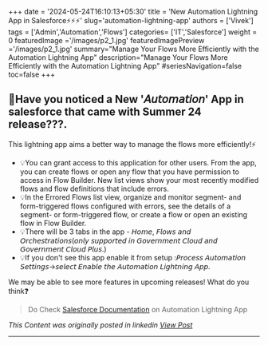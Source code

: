+++
date = '2024-05-24T16:10:13+05:30'
title = 'New Automation Lightning App in Salesforce⚡⚡⚡'
slug='automation-lightning-app'
authors = ['Vivek']
tags = ['Admin','Automation','Flows']
categories= ['IT','Salesforce']
weight = 0
featuredImage ='/images/p2_1.jpg'
featuredImagePreview ='/images/p2_1.jpg'
summary="Manage Your Flows More Efficiently with the Automation Lightning App"
description="Manage Your Flows More Efficiently with the Automation Lightning App"
#seriesNavigation=false
toc=false
+++
&nbsp;  

## 📱Have you noticed a New '𝘈𝘶𝘵𝘰𝘮𝘢𝘵𝘪𝘰𝘯' App in salesforce that came with Summer 24 release???. 


This lightning app aims a better way to manage the flows more efficiently!⚡

- 💡You can grant access to this application for other users. From the app, you can create flows or open any flow that you have permission to access in Flow Builder. New list views show your most recently modified flows and flow definitions that include errors.
- 💡In the Errored Flows list view, organize and monitor segment- and form-triggered flows configured with errors, see the details of a segment- or form-triggered flow, or create a flow or open an existing flow in Flow Builder.
- 💡There will be 3 tabs in the app - 𝘏𝘰𝘮𝘦, 𝘍𝘭𝘰𝘸𝘴 𝘢𝘯𝘥 𝘖𝘳𝘤𝘩𝘦𝘴𝘵𝘳𝘢𝘵𝘪𝘰𝘯𝘴(𝘰𝘯𝘭𝘺 𝘴𝘶𝘱𝘱𝘰𝘳𝘵𝘦𝘥 𝘪𝘯 𝘎𝘰𝘷𝘦𝘳𝘯𝘮𝘦𝘯𝘵 𝘊𝘭𝘰𝘶𝘥 𝘢𝘯𝘥 𝘎𝘰𝘷𝘦𝘳𝘯𝘮𝘦𝘯𝘵 𝘊𝘭𝘰𝘶𝘥 𝘗𝘭𝘶𝘴.) 
- 💡If you don't see this app enable it from setup :𝘗𝘳𝘰𝘤𝘦𝘴𝘴 𝘈𝘶𝘵𝘰𝘮𝘢𝘵𝘪𝘰𝘯 𝘚𝘦𝘵𝘵𝘪𝘯𝘨𝘴->𝘴𝘦𝘭𝘦𝘤𝘵 𝘌𝘯𝘢𝘣𝘭𝘦 𝘵𝘩𝘦 𝘈𝘶𝘵𝘰𝘮𝘢𝘵𝘪𝘰𝘯 𝘓𝘪𝘨𝘩𝘵𝘯𝘪𝘯𝘨 𝘈𝘱𝘱.

We may be able to see more features in upcoming releases! What do you think❓

>Do Check [Salesforce Documentation](https://help.salesforce.com/s/articleView?id=release-notes.rn_automate_flow_builder_automation_lightning_app.htm&release=250&type=5) on Automation Lightning App


*This Content was originally posted in linkedin [View Post](https://www.linkedin.com/posts/vivekvismayam_have-you-noticed-a-new-%F0%9D%98%88%F0%9D%98%B6%F0%9D%98%B5%F0%9D%98%B0%F0%9D%98%AE%F0%9D%98%A2%F0%9D%98%B5%F0%9D%98%AA%F0%9D%98%B0%F0%9D%98%AF-activity-7260280847163875328-OwLd?utm_source=social_share_send&utm_medium=member_desktop_web&rcm=ACoAAA_bVqsB5ZA6FQt9Rk3q8WfamtkMsTNLxRo)*

***